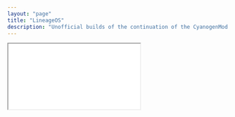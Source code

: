 ```yaml
---
layout: "page"
title: "LineageOS"
description: "Unofficial builds of the continuation of the CyanogenMod project, LineageOS"
---
```

<iframe src="/lineageos/"></iframe>
